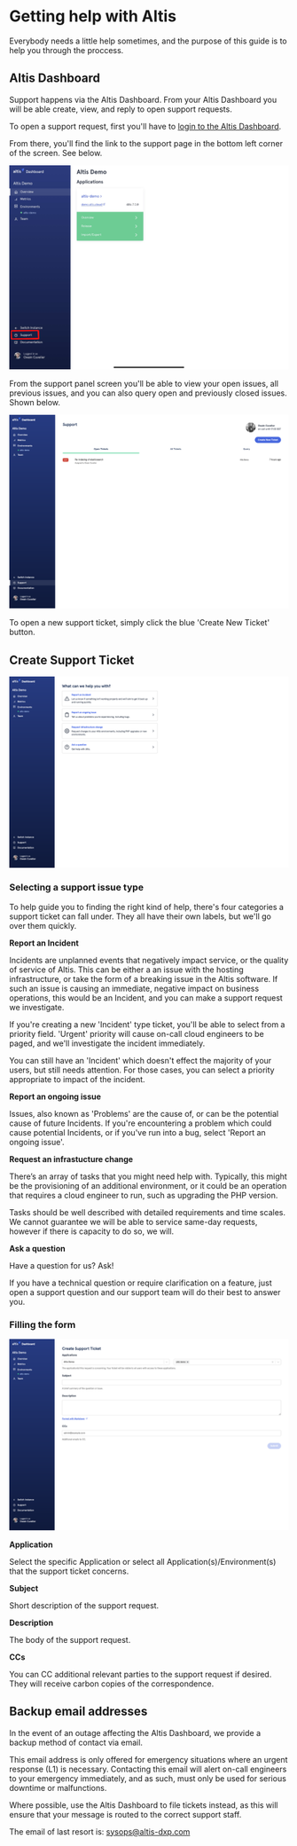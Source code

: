 # Getting help with Altis

Everybody needs a little help sometimes, and the purpose of this guide is to help you through the proccess. 

## Altis Dashboard

Support happens via the Altis Dashboard. From your Altis Dashboard you will be able create, view, and reply to open support requests. 

To open a support request, first you'll have to [login to the Altis Dashboard](https://dashboard.altis-dxp.com/).

From there, you'll find the link to the support page in the bottom left corner of the screen. See below.

![Altis Dashboard support link](./assets/altis-support-button.png)

From the support panel screen you'll be able to view your open issues, all previous issues, and you can also query open and previously closed issues. Shown below.

![Altis Dashboard support link](./assets/altis-support-overview.png)

To open a new support ticket, simply click the blue 'Create New Ticket' button.

## Create Support Ticket

![Altis Dashboard support link](./assets/altis-support-ticket-type.png)

### Selecting a support issue type

To help guide you to finding the right kind of help, there's four categories a support ticket can fall under. They all have their own labels, but we'll go over them quickly.

**Report an Incident**

Incidents are unplanned events that negatively impact service, or the quality of service of Altis. This can be either a an issue with the hosting infrastructure, or take the form of a breaking issue in the Altis software. 
If such an issue is causing an immediate, negative impact on business operations, this would be an Incident, and you can make a support request we investigate.

If you're creating a new 'Incident' type ticket, you'll be able to select from a priority field. 
'Urgent' priority will cause on-call cloud engineers to be paged, and we'll investigate the incident immediately. 

You can still have an 'Incident' which doesn't effect the majority of your users, but still needs attention. For those cases, you can select a priority appropriate to impact of the incident.

**Report an ongoing issue**

Issues, also known as 'Problems' are the cause of, or can be the potential cause of future Incidents. If you're encountering a problem which could cause potential Incidents, or if you've run into a bug, select 'Report an ongoing issue'.

**Request an infrastucture change**

There’s an array of tasks that you might need help with. Typically, this might be the provisioning of an additional environment, or it could be an operation that requires a cloud engineer to run, such as upgrading the PHP version.

Tasks should be well described with detailed requirements and time scales. We cannot guarantee we will be able to service same-day requests, however if there is capacity to do so, we will.

**Ask a question**

Have a question for us? Ask!

If you have a technical question or require clarification on a feature, just open a support question and our support team will do their best to answer you.

### Filling the form

![Altis Dashboard support link](./assets/altis-support-ticket-form.png)

**Application**

Select the specific Application or select all Application(s)/Environment(s) that the support ticket concerns.


**Subject**

Short description of the support request.

**Description**

The body of the support request.

**CCs**

You can CC additional relevant parties to the support request if desired. They will receive carbon copies of the correspondence.


## Backup email addresses

In the event of an outage affecting the Altis Dashboard, we provide a backup method of contact via email.

This email address is only offered for emergency situations where an urgent response (L1) is necessary. Contacting this email will alert on-call engineers to your emergency immediately, and as such, must only be used for serious downtime or malfunctions.

Where possible, use the Altis Dashboard to file tickets instead, as this will ensure that your message is routed to the correct support staff.

The email of last resort is: sysops@altis-dxp.com
